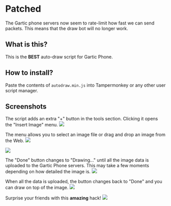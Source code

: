 # Patched

The Gartic phone servers now seem to rate-limit how fast we can send packets. This means that the draw bot will no longer work.

## What is this?

This is the **BEST** auto-draw script for Gartic Phone.

## How to install?

Paste the contents of `autodraw.min.js` into Tampermonkey or any other user script manager.

## Screenshots

The script adds an extra "+" button in the tools section. Clicking it opens the "Insert Image" menu.
![](Screenshots/1.png)

The menu allows you to select an image file or drag and drop an image from the Web.
![](Screenshots/2.png)

![](Screenshots/3.png)

The "Done" button changes to "Drawing..." until all the image data is uploaded to the Gartic Phone servers. This may take a few moments depending on how detailed the image is.
![](Screenshots/4.png)

When all the data is uploaded, the button changes back to "Done" and you can draw on top of the image.
![](Screenshots/5.png)

Surprise your friends with this **amazing** hack!
![](Screenshots/6.png)
